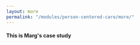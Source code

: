```yaml
--- 
layout: more
permalink: "/modules/person-centered-care/more/"
---
```

#### This is Marg's case study